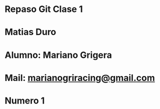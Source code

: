 # Repaso Git Clase 1

# Matias Duro

# Alumno: Mariano Grigera

# Mail: marianogriracing@gmail.com

# Numero 1
